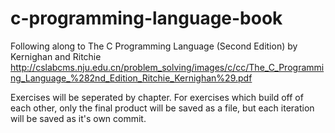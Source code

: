 # c-programming-language-book

Following along to The C Programming Language (Second Edition) by Kernighan and Ritchie
http://cslabcms.nju.edu.cn/problem_solving/images/c/cc/The_C_Programming_Language_%282nd_Edition_Ritchie_Kernighan%29.pdf

Exercises will be seperated by chapter. 
For exercises which build off of each other, only the final product will be saved as a file, but each iteration will be saved as it's own commit.
